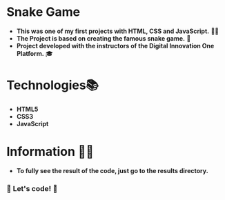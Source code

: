# Snake Game 
* **This was one of my first projects with HTML, CSS and JavaScript.** 👨‍💻 
* **The Project is based on creating the famous snake game.** 🐍
* **Project developed with the instructors of the Digital Innovation One Platform.** 🎓

# Technologies📚
* **HTML5** 
* **CSS3** 
* **JavaScript** 

# Information 🐱‍💻
* **To fully see the result of the code, just go to the results directory.**

### 🚀 **Let's code!** 🚀
